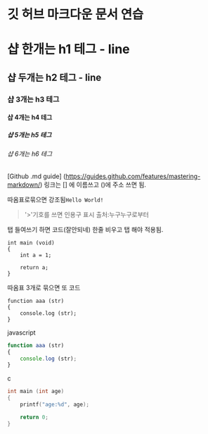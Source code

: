 # 깃 허브 마크다운 문서 연습



# 샵 한개는 h1 테그 - line
## 샵 두개는 h2 테그 - line
### 샵 3개는 h3 테그
#### 샵 4개는 h4 테그
##### 샵 5개는 h5 테그
###### 샵 6개는 h6 테그



[Github .md guide] (https://guides.github.com/features/mastering-markdown/)
링크는 [] 에 이름쓰고 ()에 주소 쓰면 됨.


따옴표로묶으면 강조됨`Hello World!` 


> '>'기호를 쓰면 인용구 표시
>   출처:누구누구로부터


탭 들여쓰기 하면 코드(잘안되네)	 한줄 비우고 탭 해야 적용됨.

	int main (void)
	{
		int a = 1;
		
		return a;
	}


따옴표 3개로 묶으면 또 코드
```
function aaa (str)
{
	console.log (str);
}
```

javascript
```javascript
function aaa (str)
{
	console.log (str);
}
```

c
```c
int main (int age)
{
	printf("age:%d", age);

	return 0;
}
```
